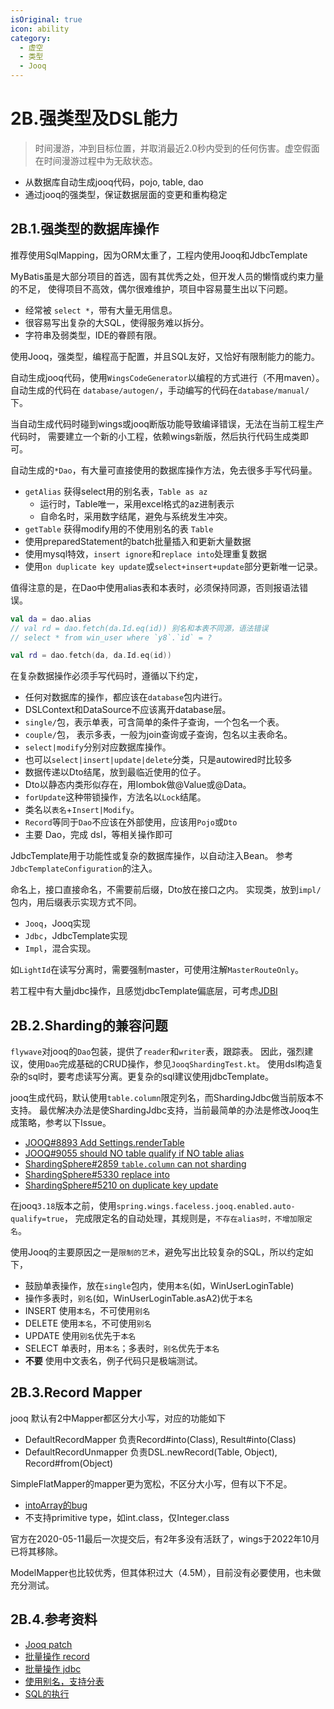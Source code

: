 ```yaml
---
isOriginal: true
icon: ability
category:
  - 虚空
  - 类型
  - Jooq
---
```


# 2B.强类型及DSL能力

> 时间漫游，冲到目标位置，并取消最近2.0秒内受到的任何伤害。虚空假面在时间漫游过程中为无敌状态。

* 从数据库自动生成jooq代码，pojo, table, dao
* 通过jooq的强类型，保证数据层面的变更和重构稳定

## 2B.1.强类型的数据库操作

推荐使用SqlMapping，因为ORM太重了，工程内使用Jooq和JdbcTemplate

MyBatis虽是大部分项目的首选，固有其优秀之处，但开发人员的懒惰或约束力量的不足，
使得项目不高效，偶尔很难维护，项目中容易蔓生出以下问题。

* 经常被 `select *`，带有大量无用信息。
* 很容易写出复杂的大SQL，使得服务难以拆分。
* 字符串及弱类型，IDE的眷顾有限。

使用Jooq，强类型，编程高于配置，并且SQL友好，又恰好有限制能力的能力。

自动生成jooq代码，使用`WingsCodeGenerator`以编程的方式进行（不用maven）。
自动生成的代码在 `database/autogen/`，手动编写的代码在`database/manual/`下。

当自动生成代码时碰到wings或jooq断版功能导致编译错误，无法在当前工程生产代码时，
需要建立一个新的小工程，依赖wings新版，然后执行代码生成类即可。

自动生成的`*Dao`，有大量可直接使用的数据库操作方法，免去很多手写代码量。

* `getAlias` 获得select用的别名表，`Table as az`
  - 运行时，Table唯一，采用excel格式的az进制表示
  - 自命名时，采用数字结尾，避免与系统发生冲突。
* `getTable` 获得modify用的不使用别名的表 `Table`
* 使用preparedStatement的batch批量插入和更新大量数据
* 使用mysql特效，`insert ignore`和`replace into`处理重复数据
* 使用`on duplicate key update`或`select+insert+update`部分更新唯一记录。

值得注意的是，在Dao中使用alias表和本表时，必须保持同源，否则报语法错误。

```kotlin
val da = dao.alias
// val rd = dao.fetch(da.Id.eq(id)) 别名和本表不同源，语法错误
// select * from win_user where `y8`.`id` = ?

val rd = dao.fetch(da, da.Id.eq(id))
```

在复杂数据操作必须手写代码时，遵循以下约定，

* 任何对数据库的操作，都应该在`database`包内进行。
* DSLContext和DataSource不应该离开database层。
* `single/`包，表示单表，可含简单的条件子查询，一个包名一个表。
* `couple/`包， 表示多表，一般为join查询或子查询，包名以主表命名。
* `select|modify`分别对应数据库操作。
* 也可以`select|insert|update|delete`分类，只是autowired时比较多
* 数据传递以Dto结尾，放到最临近使用的位子。
* Dto以静态内类形似存在，用lombok做@Value或@Data。
* `forUpdate`这种带锁操作，方法名以`Lock`结尾。
* 类名以`表名`+`Insert|Modify`。
* `Record`等同于`Dao`不应该在外部使用，应该用`Pojo`或`Dto`
* 主要 Dao，完成 dsl，等相关操作即可

JdbcTemplate用于功能性或复杂的数据库操作，以自动注入Bean。
参考 `JdbcTemplateConfiguration`的注入。

命名上，接口直接命名，不需要前后缀，Dto放在接口之内。
实现类，放到`impl/`包内，用后缀表示实现方式不同。

* `Jooq`，Jooq实现
* `Jdbc`，JdbcTemplate实现
* `Impl`，混合实现。

如`LightId`在读写分离时，需要强制master，可使用注解`MasterRouteOnly`。

若工程中有大量jdbc操作，且感觉jdbcTemplate偏底层，可考虑[JDBI](http://jdbi.org)

## 2B.2.Sharding的兼容问题

`flywave`对jooq的`Dao`包装，提供了`reader`和`writer`表，跟踪表。
因此，强烈建议，使用`Dao`完成基础的CRUD操作，参见`JooqShardingTest.kt`。
使用dsl构造复杂的sql时，要考虑读写分离。更复杂的sql建议使用jdbcTemplate。

jooq生成代码，默认使用`table.column`限定列名，而ShardingJdbc做当前版本不支持。
最优解决办法是使ShardingJdbc支持，当前最简单的办法是修改Jooq生成策略，参考以下Issue。

* [JOOQ#8893 Add Settings.renderTable](https://github.com/jOOQ/jOOQ/issues/8893)
* [JOOQ#9055 should NO table qualify if NO table alias](https://github.com/jOOQ/jOOQ/pull/9055)
* [ShardingSphere#2859 `table.column` can not sharding](https://github.com/apache/incubator-shardingsphere/issues/2859)
* [ShardingSphere#5330 replace into](https://github.com/apache/shardingsphere/issues/5330)
* [ShardingSphere#5210 on duplicate key update](https://github.com/apache/shardingsphere/issues/5210)

在jooq`3.18`版本之前，使用`spring.wings.faceless.jooq.enabled.auto-qualify=true`，
完成限定名的自动处理，其规则是，`不存在alias时，不增加限定名`。

使用Jooq的主要原因之一是`限制的艺术`，避免写出比较复杂的SQL，所以约定如下，

* 鼓励单表操作，放在`single`包内，使用`本名`(如，WinUserLoginTable)
* 操作多表时，`别名`(如，WinUserLoginTable.asA2)优于`本名`
* INSERT 使用`本名`，不可使用`别名`
* DELETE 使用`本名`，不可使用`别名`
* UPDATE 使用`别名`优先于`本名`
* SELECT 单表时，用`本名`；多表时，`别名`优先于`本名`
* **不要** 使用中文表名，例子代码只是极端测试。

## 2B.3.Record Mapper

jooq 默认有2中Mapper都区分大小写，对应的功能如下

* DefaultRecordMapper 负责Record#into(Class), Result#into(Class)
* DefaultRecordUnmapper 负责DSL.newRecord(Table, Object), Record#from(Object)

SimpleFlatMapper的mapper更为宽松，不区分大小写，但有以下不足。

* [intoArray的bug](https://github.com/arnaudroger/SimpleFlatMapper/issues/764)
* 不支持primitive type，如int.class，仅Integer.class

官方在2020-05-11最后一次提交后，有2年多没有活跃了，wings于2022年10月已将其移除。

ModelMapper也比较优秀，但其体积过大（4.5M），目前没有必要使用，也未做充分测试。

## 2B.4.参考资料

* [Jooq patch](https://github.com/trydofor/jOOQ/commit/0be23d2e90a1196def8916b9625fbe2ebffd4753)
* [批量操作 record](https://www.jooq.org/doc/3.12/manual/sql-execution/crud-with-updatablerecords/batch-execution-for-crud/)
* [批量操作 jdbc](https://www.jooq.org/doc/3.12/manual/sql-execution/batch-execution/)
* [使用别名，支持分表](https://www.jooq.org/doc/3.12/manual/sql-building/table-expressions/aliased-tables/)
* [SQL的执行](https://www.jooq.org/doc/3.12/manual/sql-execution/)
